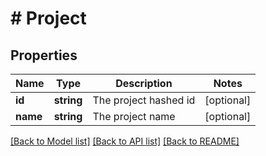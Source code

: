# # Project

## Properties

Name | Type | Description | Notes
------------ | ------------- | ------------- | -------------
**id** | **string** | The project hashed id | [optional]
**name** | **string** | The project name | [optional]

[[Back to Model list]](../../README.md#models) [[Back to API list]](../../README.md#endpoints) [[Back to README]](../../README.md)
